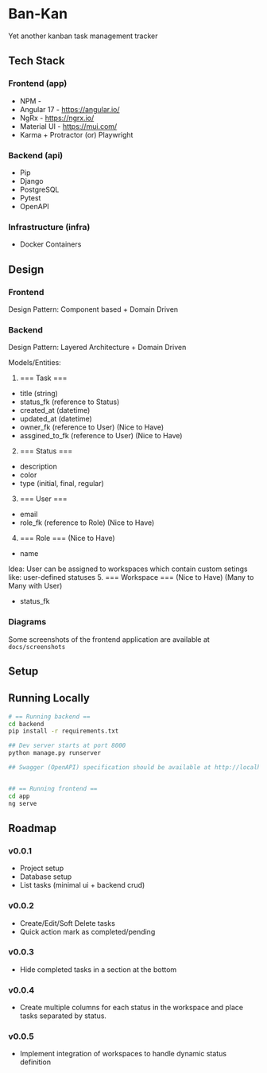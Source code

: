 # Ban-Kan

Yet another kanban task management tracker

## Tech Stack

### Frontend (app)

- NPM -
- Angular 17 - https://angular.io/
- NgRx - https://ngrx.io/
- Material UI - https://mui.com/
- Karma + Protractor (or) Playwright

### Backend (api)

- Pip
- Django
- PostgreSQL
- Pytest
- OpenAPI


### Infrastructure (infra)

- Docker Containers

## Design

### Frontend

Design Pattern: Component based + Domain Driven

### Backend

Design Pattern: Layered Architecture + Domain Driven

Models/Entities:
1. === Task ===
- title (string)
- status_fk (reference to Status)
- created_at (datetime)
- updated_at (datetime)
- owner_fk (reference to User) (Nice to Have)
- assgined_to_fk (reference to User) (Nice to Have)

2. === Status ===
- description
- color
- type (initial, final, regular)

3. === User ===
- email
- role_fk (reference to Role) (Nice to Have)

4. === Role === (Nice to Have)
- name

Idea: User can be assigned to workspaces which contain custom setings like: user-defined statuses
5. === Workspace === (Nice to Have) (Many to Many with User)
- status_fk

### Diagrams

Some screenshots of the frontend application are available at `docs/screenshots`



## Setup


## Running Locally

```sh
# == Running backend ==
cd backend
pip install -r requirements.txt

## Dev server starts at port 8000
python manage.py runserver 

## Swagger (OpenAPI) specification should be available at http://localhost:8000/swagger/


## == Running frontend == 
cd app
ng serve

```

## Roadmap

### v0.0.1
- Project setup
- Database setup
- List tasks (minimal ui + backend crud)

### v0.0.2
- Create/Edit/Soft Delete tasks
- Quick action mark as completed/pending

### v0.0.3
- Hide completed tasks in a section at the bottom

### v0.0.4
- Create multiple columns for each status in the workspace and place tasks separated by status.

### v0.0.5
- Implement integration of workspaces to handle dynamic status definition
